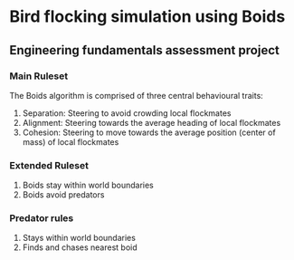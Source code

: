 # Bird flocking simulation using Boids
## Engineering fundamentals assessment project

### Main Ruleset
The Boids algorithm is comprised of three central behavioural traits:

1. Separation: Steering to avoid crowding local flockmates
2. Alignment: Steering towards the average heading of local flockmates
3. Cohesion: Steering to move towards the average position (center of mass) of local flockmates
 
### Extended Ruleset
1. Boids stay within world boundaries
2. Boids avoid predators

### Predator rules
1. Stays within world boundaries
2. Finds and chases nearest boid
